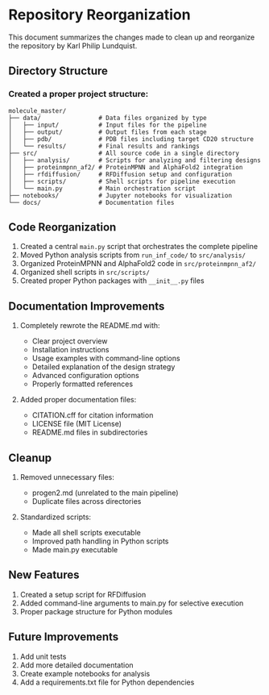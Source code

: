 # Repository Reorganization

This document summarizes the changes made to clean up and reorganize the repository by Karl Philip Lundquist.

## Directory Structure

### Created a proper project structure:

```
molecule_master/
├── data/                # Data files organized by type
│   ├── input/           # Input files for the pipeline
│   ├── output/          # Output files from each stage
│   ├── pdb/             # PDB files including target CD20 structure
│   └── results/         # Final results and rankings
├── src/                 # All source code in a single directory
│   ├── analysis/        # Scripts for analyzing and filtering designs
│   ├── proteinmpnn_af2/ # ProteinMPNN and AlphaFold2 integration
│   ├── rfdiffusion/     # RFDiffusion setup and configuration
│   ├── scripts/         # Shell scripts for pipeline execution
│   └── main.py          # Main orchestration script
├── notebooks/           # Jupyter notebooks for visualization
└── docs/                # Documentation files
```

## Code Reorganization

1. Created a central `main.py` script that orchestrates the complete pipeline
2. Moved Python analysis scripts from `run_inf_code/` to `src/analysis/`
3. Organized ProteinMPNN and AlphaFold2 code in `src/proteinmpnn_af2/`
4. Organized shell scripts in `src/scripts/`
5. Created proper Python packages with `__init__.py` files

## Documentation Improvements

1. Completely rewrote the README.md with:
   - Clear project overview
   - Installation instructions
   - Usage examples with command-line options
   - Detailed explanation of the design strategy
   - Advanced configuration options
   - Properly formatted references

2. Added proper documentation files:
   - CITATION.cff for citation information
   - LICENSE file (MIT License)
   - README.md files in subdirectories

## Cleanup

1. Removed unnecessary files:
   - progen2.md (unrelated to the main pipeline)
   - Duplicate files across directories
   
2. Standardized scripts:
   - Made all shell scripts executable
   - Improved path handling in Python scripts
   - Made main.py executable

## New Features

1. Created a setup script for RFDiffusion
2. Added command-line arguments to main.py for selective execution
3. Proper package structure for Python modules

## Future Improvements

1. Add unit tests
2. Add more detailed documentation
3. Create example notebooks for analysis
4. Add a requirements.txt file for Python dependencies